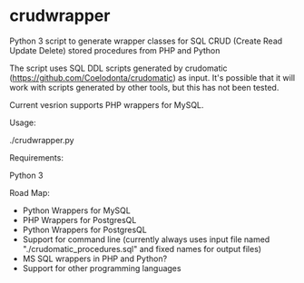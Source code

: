 # crudwrapper
Python 3 script to generate wrapper classes for SQL CRUD (Create Read Update Delete) stored procedures from PHP and Python

The script uses SQL DDL scripts generated by crudomatic (https://github.com/Coelodonta/crudomatic) as input. 
It's possible that it will work with scripts generated by other tools, but this has not been tested. 

Current vesrion supports PHP wrappers for MySQL.

Usage:

./crudwrapper.py

Requirements:

Python 3

Road Map:
- Python Wrappers for MySQL
- PHP Wrappers for PostgresQL
- Python Wrappers for PostgresQL
- Support for command line (currently always uses input file named "./crudomatic_procedures.sql" and fixed names for output files)
- MS SQL wrappers in PHP and Python?
- Support for other programming languages




